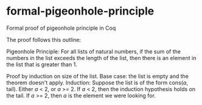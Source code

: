 # formal-pigeonhole-principle
Formal proof of pigeonhole principle in Coq

The proof follows this outline:

Pigeonhole Principle: For all lists of natural numbers, if the sum of the numbers in the list exceeds the length of the list, then there is an element in the list that is greater than 1.

Proof by induction on size of the list.
Base case: the list is empty and the theorem doesn't apply.
Induction: Suppose the list is of the form cons(*a*, tail). 
Either *a* < 2, or *a* >= 2. If *a* < 2, then the induction hypothesis holds on the tail. 
If *a* >= 2, then *a* is the element we were looking for.
